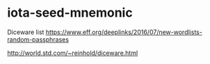 # iota-seed-mnemonic

Diceware list
https://www.eff.org/deeplinks/2016/07/new-wordlists-random-passphrases

http://world.std.com/~reinhold/diceware.html


